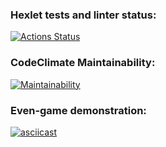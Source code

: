 ### Hexlet tests and linter status:
[![Actions Status](https://github.com/feot/frontend-project-lvl1/workflows/hexlet-check/badge.svg)](https://github.com/feot/frontend-project-lvl1/actions)

### CodeClimate Maintainability:
[![Maintainability](https://api.codeclimate.com/v1/badges/132b125ed62a4cac3532/maintainability)](https://codeclimate.com/github/feot/frontend-project-lvl1/maintainability)

### Even-game demonstration:
[![asciicast](https://asciinema.org/a/538555.svg)](https://asciinema.org/a/538555)
